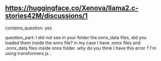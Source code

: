 ## https://huggingface.co/Xenova/llama2.c-stories42M/discussions/1

contains_question: yes

question_part: I did not see in your folder the onnx_data files, did you loaded them inside the onnx file?  in my case I have .onnx files and .onnx_data files inside onnx folder.
why do you think  I have this error ? I'm using transformers.js .